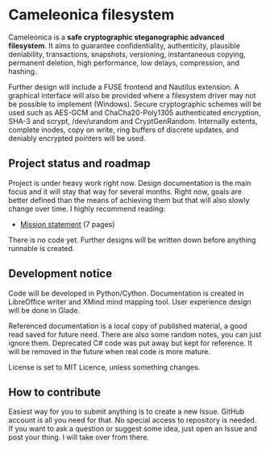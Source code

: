   Cameleonica filesystem
==========================

Cameleonica is a **safe cryptographic steganographic advanced filesystem**. It aims to guarantee confidentiality, authenticity, plausible deniability, transactions, snapshots, versioning, instantaneous copying, permanent deletion, high performance, low delays, compression, and hashing.

Further design will include a FUSE frontend and Nautilus extension. A graphical interface will also be provided where a filesystem driver may not be possible to implement (Windows). Secure cryptographic schemes will be used such as AES-GCM and ChaCha20-Poly1305 authenticated encryption, SHA-3 and scrypt, /dev/urandom and CryptGenRandom. Internally extents, complete inodes, copy on write, ring buffers of discrete updates, and deniably encrypted pointers will be used.

  Project status and roadmap
------------------------------

Project is under heavy work right now. Design documentation is the main focus and it will stay that way for several months. Right now, goals are better defined than the means of achieving them but that will also slowly change over time. I highly recommend reading:

- [Mission statement](documentation/mission.pdf) (7 pages)

There is no code yet. Further designs will be written down before anything runnable is created. 

  Development notice
----------------------

Code will be developed in Python/Cython. Documentation is created in LibreOffice writer and XMind mind mapping tool. User experience design will be done in Glade.

Referenced documentation is a local copy of published material, a good read saved for future need. There are also some random notes, you can just ignore them. Deprecated C# code was put away but kept for reference. It will be removed in the future when real code is more mature. 

License is set to MIT Licence, unless something changes.

  How to contribute
---------------------

Easiest way for you to submit anything is to create a new Issue. GitHub account is all you need for that. No special access to repository is needed. If you want to ask a question or suggest some idea, just open an Issue and post your thing. I will take over from there.

